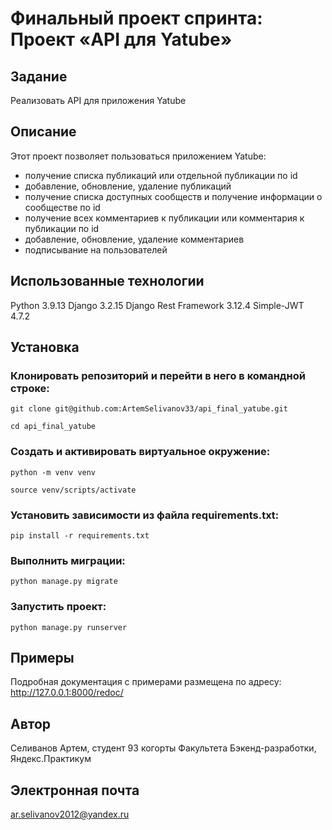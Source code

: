 # Финальный проект спринта: Проект «API для Yatube»
## Задание
Реализовать API для приложения Yatube

## Описание
Этот проект позволяет пользоваться приложением Yatube:

* получение списка публикаций или отдельной публикации по id
* добавление, обновление, удаление публикаций
* получение списка доступных сообществ и получение информации о сообществе по id
* получение всех комментариев к публикации или комментария к публикации по id
* добавление, обновление, удаление комментариев
* подписывание на пользователей
## Использованные технологии
Python 3.9.13
Django 3.2.15
Django Rest Framework 3.12.4
Simple-JWT 4.7.2
## Установка
### Клонировать репозиторий и перейти в него в командной строке:
```
git clone git@github.com:ArtemSelivanov33/api_final_yatube.git

cd api_final_yatube
```
### Cоздать и активировать виртуальное окружение:
```
python -m venv venv

source venv/scripts/activate
```
### Установить зависимости из файла requirements.txt:
```
pip install -r requirements.txt
```
### Выполнить миграции:
```
python manage.py migrate
```
### Запустить проект:
```
python manage.py runserver
```
## Примеры
Подробная документация с примерами размещена по адресу: http://127.0.0.1:8000/redoc/

## Автор
Селиванов Артем, студент 93 когорты Факультета Бэкенд-разработки, Яндекс.Практикум

## Электронная почта
ar.selivanov2012@yandex.ru
